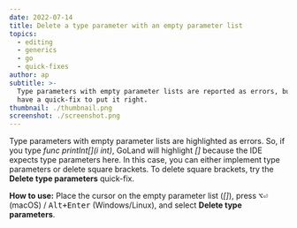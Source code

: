 ```yaml
---
date: 2022-07-14
title: Delete a type parameter with an empty parameter list
topics:
  - editing
  - generics
  - go
  - quick-fixes
author: ap
subtitle: >-
  Type parameters with empty parameter lists are reported as errors, but you
  have a quick-fix to put it right.
thumbnail: ./thumbnail.png
screenshot: ./screenshot.png
---
```


Type parameters with empty parameter lists are highlighted as errors. So, if you type _func printInt[](i int)_, GoLand will highlight _[]_ because the IDE expects type parameters here. In this case, you can either implement type parameters or delete square brackets. To delete square brackets, try the **Delete type parameters** quick-fix.

**How to use:**
Place the cursor on the empty parameter list (_[]_), press <kbd>⌥⏎</kbd> (macOS) / <kbd>Alt+Enter</kbd> (Windows/Linux), and select **Delete type parameters**.
